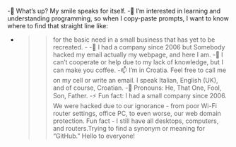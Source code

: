 -🤪 What’s up? My smile speaks for itself. 
-👀 I’m interested in learning and understanding programming, so when I copy-paste prompts, I want to know where to find that straight line like:
-   >> for the basic need  in a small business that has yet to be recreated. -
-🌱 I had a company since 2006 but  Somebody hacked my email actually my webpage, and here I am. 
-💞️ I can’t cooperate or help due to my lack of knowledge, but I can make you coffee. 
-📫 I’m in Croatia. Feel free to call me on my cell or write an email. I speak Italian, English (UK), and of course, Croatian. 
-🎈 Pronouns: He, That One, Fool, Son, Father. 
-⚡ Fun fact: I had a small company since 2006. We were hacked due to our ignorance - from poor Wi-Fi router settings, office PC, to even worse, our web domain protection. 
     Fun fact - I still have all desktops, computers, and routers.Trying to find a synonym or meaning for “GitHub.” 
     Hello to everyone!
